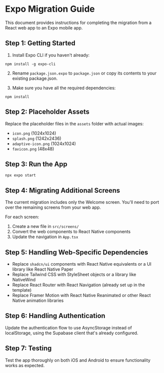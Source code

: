 
# Expo Migration Guide

This document provides instructions for completing the migration from a React web app to an Expo mobile app.

## Step 1: Getting Started

1. Install Expo CLI if you haven't already:
```
npm install -g expo-cli
```

2. Rename `package.json.expo` to `package.json` or copy its contents to your existing package.json.

3. Make sure you have all the required dependencies:
```
npm install
```

## Step 2: Placeholder Assets

Replace the placeholder files in the `assets` folder with actual images:
- `icon.png` (1024x1024)
- `splash.png` (1242x2436)
- `adaptive-icon.png` (1024x1024)
- `favicon.png` (48x48)

## Step 3: Run the App

```
npx expo start
```

## Step 4: Migrating Additional Screens

The current migration includes only the Welcome screen. You'll need to port over the remaining screens from your web app.

For each screen:
1. Create a new file in `src/screens/`
2. Convert the web components to React Native components
3. Update the navigation in `App.tsx`

## Step 5: Handling Web-Specific Dependencies

- Replace `shadcn/ui` components with React Native equivalents or a UI library like React Native Paper
- Replace Tailwind CSS with StyleSheet objects or a library like NativeWind
- Replace React Router with React Navigation (already set up in the template)
- Replace Framer Motion with React Native Reanimated or other React Native animation libraries

## Step 6: Handling Authentication

Update the authentication flow to use AsyncStorage instead of localStorage, using the Supabase client that's already configured.

## Step 7: Testing

Test the app thoroughly on both iOS and Android to ensure functionality works as expected.
